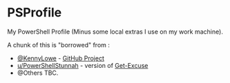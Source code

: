 # PSProfile
My PowerShell Profile (Minus some local extras I use on my work machine).

A chunk of this is "borrowed" from :
* [@KennyLowe](https://twitter.com/KennyLowe) - [GitHub Project](https://github.com/KennyLowe/PProfile)
* [u/PowerShellStunnah](https://www.reddit.com/user/PowerShellStunnah) - version of [Get-Excuse](https://www.reddit.com/r/PowerShell/comments/2x8n3y/getexcuse/coz53xa/)
* @Others TBC.

